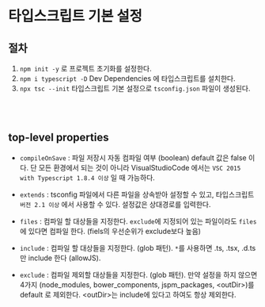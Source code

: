 # 타입스크립트 기본 설정

## 절차

1. `npm init -y` 로 프로젝트 초기화를 설정한다.
2. `npm i typescript -D` Dev Dependencies 에 타입스크립트를 설치한다.
3. `npx tsc --init` 타입스크립트 기본 설정으로 `tsconfig.json` 파일이 생성된다.

<br/>
<br/>

## top-level properties

- `compileOnSave` : 파일 저장시 자동 컴파일 여부 (boolean) default 값은 false 이다. 단 모든 환경에서 되는 것이 아니라 VisualStudioCode 에서는 `VSC 2015 with Typescript 1.8.4 이상` 일 때 가능하다.

- `extends` : tsconfig 파일에서 다른 파일을 상속받아 설정할 수 있고, 타입스크립트 `버전 2.1 이상` 에서 사용할 수 있다. 설정값은 상대경로를 입력한다.

- `files` : 컴파일 할 대상들을 지정한다. `exclude`에 지정되어 있는 파일이라도 `files`에 있다면 컴파일 한다. (fiels의 우선순위가 exclude보다 높음)

- `include` : 컴파일 할 대상들을 지정한다. (glob 패턴). `*`를 사용하면 .ts, .tsx, .d.ts만 include 한다 (allowJS).

- `exclude` : 컴파일 제외할 대상들을 지정한다. (glob 패턴). 만약 설정을 하지 않으면 4가지 (node_modules, bower_components, jspm_packages, \<outDir>)를 default 로 제외한다. \<outDir>는 include에 있다고 하여도 항상 제외한다.
